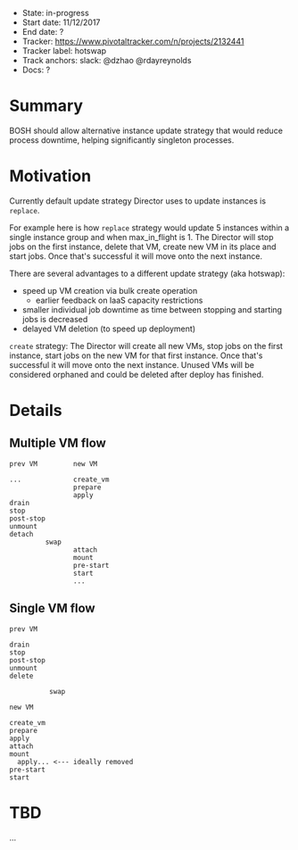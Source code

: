 - State: in-progress
- Start date: 11/12/2017
- End date: ?
- Tracker: https://www.pivotaltracker.com/n/projects/2132441
- Tracker label: hotswap
- Track anchors: slack: @dzhao @rdayreynolds
- Docs: ?

# Summary

BOSH should allow alternative instance update strategy that would reduce process downtime, helping significantly singleton processes.

# Motivation

Currently default update strategy Director uses to update instances is `replace`.

For example here is how `replace` strategy would update 5 instances within a single instance group and when max_in_flight is 1. The Director will stop jobs on the first instance, delete that VM, create new VM in its place and start jobs. Once that's successful it will move onto the next instance.

There are several advantages to a different update strategy (aka hotswap):

- speed up VM creation via bulk create operation
  - earlier feedback on IaaS capacity restrictions
- smaller individual job downtime as time between stopping and starting jobs is decreased
- delayed VM deletion (to speed up deployment)

`create` strategy: The Director will create all new VMs, stop jobs on the first instance, start jobs on the new VM for that first instance. Once that's successful it will move onto the next instance. Unused VMs will be considered orphaned and could be deleted after deploy has finished.

# Details

## Multiple VM flow

```
prev VM         new VM

...             create_vm
                prepare
                apply
drain
stop
post-stop
unmount
detach
         swap
                attach
                mount
                pre-start
                start 
                ...
```

## Single VM flow

```
prev VM

drain
stop
post-stop
unmount
delete

          swap

new VM

create_vm
prepare
apply
attach
mount
  apply... <--- ideally removed
pre-start
start 
```

# TBD

...
